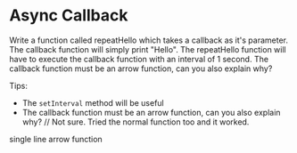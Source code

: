 # Async Callback

Write a function called repeatHello which takes a callback as it's parameter. The callback function will simply print "Hello". The repeatHello function will have to execute the callback function with an interval of 1 second. The callback function must be an arrow function, can you also explain why?

Tips:

- The `setInterval` method will be useful
- The callback function must be an arrow function, can you also explain why? // Not sure. Tried the normal function too and it worked.


<!-- setInterval(() => console.log("Hello") && callback(), 1000); --> single line arrow function
